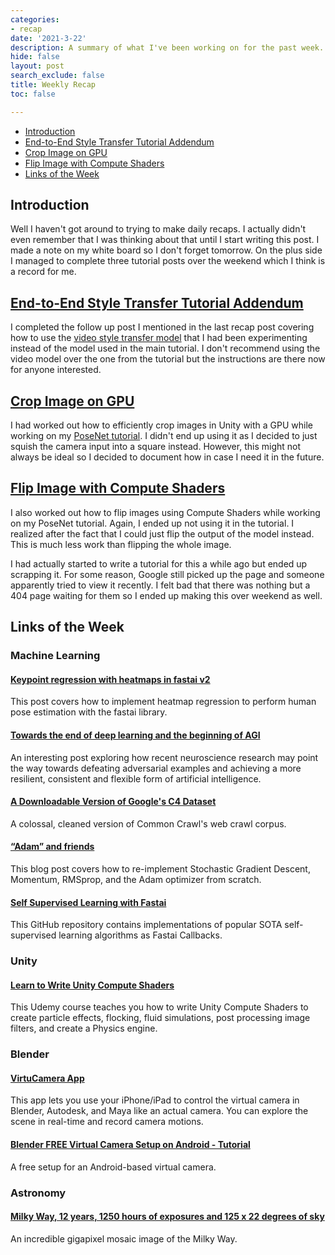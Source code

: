 ```yaml
---
categories:
- recap
date: '2021-3-22'
description: A summary of what I've been working on for the past week.
hide: false
layout: post
search_exclude: false
title: Weekly Recap
toc: false

---
```


* [Introduction](#introduction)
* [End-to-End Style Transfer Tutorial Addendum](#end-to-end-style-transfer-tutorial)
* [Crop Image on GPU](#crop-image-on-gpu)
* [Flip Image with Compute Shaders](#flip-image-with-compute-shaders)
* [Links of the Week](#links-of-the-week)



## Introduction

Well I haven't got around to trying to make daily recaps. I actually didn't even remember that I was thinking about that until I start writing this post. I made a note on my white board so I don't forget tomorrow. On the plus side I managed to complete three tutorial posts over the weekend which I think is a record for me.

## [End-to-End Style Transfer Tutorial Addendum](https://christianjmills.com/End-To-End-In-Game-Style-Transfer-Tutorial-Addendum/)

I completed the follow up post I mentioned in the last recap post covering how to use the [video style transfer model](https://github.com/OndrejTexler/Few-Shot-Patch-Based-Training) that I had been experimenting instead of the model used in the main tutorial. I don't recommend using the video model over the one from the tutorial but the instructions are there now for anyone interested.

## [Crop Image on GPU](https://christianjmills.com/Crop-Images-on-the-GPU-In-Unity/)

I had worked out how to efficiently crop images in Unity with a GPU while working on my [PoseNet tutorial](https://christianjmills.com/Barracuda-PoseNet-Tutorial-1/). I didn't end up using it as I decided to just squish the camera input into a square instead. However, this might not always be ideal so I decided to document how in case I need it in the future.

## [Flip Image with Compute Shaders](https://christianjmills.com/How-to-Flip-an-Image-With-a-Compute-Shader/)

I also worked out how to flip images using Compute Shaders while working on my PoseNet tutorial. Again, I ended up not using it in the tutorial. I realized after the fact that I could just flip the output of the model instead. This is much less work than flipping the whole image. 

I had actually started to write a tutorial for this a while ago but ended up scrapping it. For some reason, Google still picked up the page and someone apparently tried to view it recently. I felt bad that there was nothing but a 404 page waiting for them so I ended up making this over weekend as well.



## Links of the Week

### Machine Learning

#### [Keypoint regression with heatmaps in fastai v2](https://elte.me/2021-03-10-keypoint-regression-fastai)

This post covers how to implement heatmap regression to perform human pose estimation with the fastai library.

#### [Towards the end of deep learning and the beginning of AGI](https://towardsdatascience.com/towards-the-end-of-deep-learning-and-the-beginning-of-agi-d214d222c4cb)

An interesting post exploring how recent neuroscience research may point the way towards defeating adversarial examples and achieving a more resilient, consistent and flexible form of artificial intelligence.

#### [A Downloadable Version of Google's C4 Dataset](https://github.com/allenai/allennlp/discussions/5056)

A colossal, cleaned version of Common Crawl's web crawl corpus.

#### [“Adam” and friends](https://amaarora.github.io/2021/03/13/optimizers.html)

This blog post covers how to re-implement Stochastic Gradient Descent, Momentum, RMSprop, and the Adam optimizer from scratch.

#### [Self Supervised Learning with Fastai](https://github.com/KeremTurgutlu/self_supervised)

This GitHub repository contains implementations of popular SOTA self-supervised learning algorithms as Fastai Callbacks.

### Unity

#### [Learn to Write Unity Compute Shaders](https://www.udemy.com/course/compute-shaders/)

This Udemy course teaches you how to write Unity Compute Shaders to create particle effects, flocking, fluid simulations, post processing image filters, and create a Physics engine.

### Blender

#### [VirtuCamera App](https://apps.apple.com/us/app/virtucamera-unlimited/id1461676842)

This app lets you use your iPhone/iPad to control the virtual camera in Blender, Autodesk, and Maya like an actual camera. You can explore the scene in real-time and record camera motions.

#### [Blender FREE Virtual Camera Setup on Android - Tutorial](https://www.blendernation.com/2021/03/17/blender-free-virtual-camera-setup-on-android-tutorial/)

A free setup for an Android-based virtual camera.

### Astronomy

#### [Milky Way, 12 years, 1250 hours of exposures and 125 x 22 degrees of sky](https://astroanarchy.blogspot.com/2021/03/gigapixel-mosaic-of-milky-way-1250.html?m=1)

An incredible gigapixel mosaic image of the Milky Way.

